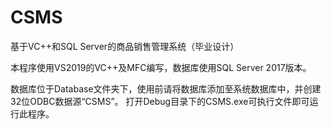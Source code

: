 # CSMS
基于VC++和SQL Server的商品销售管理系统（毕业设计）

本程序使用VS2019的VC++及MFC编写，数据库使用SQL Server 2017版本。

数据库位于Database文件夹下，使用前请将数据库添加至系统数据库中，并创建32位ODBC数据源“CSMS”。
打开Debug目录下的CSMS.exe可执行文件即可运行此程序。

